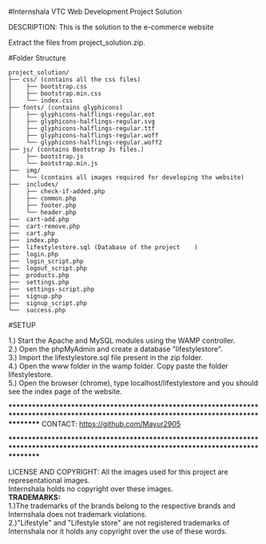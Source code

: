#Internshala VTC Web Development Project Solution

DESCRIPTION: This is the solution to the e-commerce website </br>

Extract the files from project_solution.zip.</br>
</p>
#Folder Structure
	
	
	project_solution/
	├── css/ (contains all the css files)
	│    ├── bootstrap.css
	│    ├── bootstrap.min.css
	│    └── index.css
	├── fonts/ (contains glyphicons)
	│    ├── glyphicons-halflings-regular.eot
	│    ├── glyphicons-halflings-regular.svg
	│    ├── glyphicons-halflings-regular.ttf
	│    ├── glyphicons-halflings-regular.woff
	│    └── glyphicons-halflings-regular.woff2
	├── js/ (contains Bootstrap Js files.)
	│    ├── bootstrap.js
	│    └── bootstrap.min.js
	├──  img/
	│    └── (contains all images required for developing the website)
	├──  includes/	 
	│    ├── check-if-added.php
	│    ├── common.php
	│    ├── footer.php
	│    └── header.php
	├──  cart-add.php
	├──  cart-remove.php
	├──  cart.php 
	├──  index.php
	├──  lifestylestore.sql (Database of the project	)
	├──  login.php
	├──  login_script.php
	├──  logout_script.php
	├──  products.php
	├──  settings.php
	├──  settings-script.php
	├──  signup.php
	├──  signup_script.php
	└──  success.php

#SETUP				
<p>1.) Start the Apache and MySQL modules using the WAMP controller.</br>
2.) Open the phpMyAdmin and create a database "lifestylestore".</br>
3.) Import the lifestylestore.sql file present in the zip folder.</br>
4.) Open the www folder in the wamp folder. Copy paste the folder lifestylestore.</br>
5.) Open the browser (chrome), type localhost/lifestylestore and you should see the index page of the website.</br>
</p>

<b>****************************************************************************************************************************************</b>
CONTACT: https://github.com/Mayur2905

<b>****************************************************************************************************************************************</b>
<p>LICENSE AND COPYRIGHT: All the images used for this project are representational images.</br>
Internshala holds no copyright over these images.</br>
<b>TRADEMARKS:</b></br>
1.)The trademarks of the brands belong to the respective brands and Internshala does not trademark violations.</br>
2.)"Lifestyle" and "Lifestyle store" are not registered trademarks of Internshala nor it holds any copyright over the use of these words.</br>
</p>
